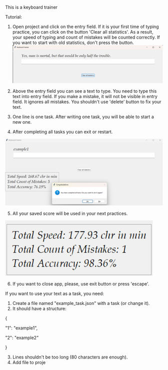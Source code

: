 This is a keyboard trainer

Tutorial:

1) Open project and click on the entry field. 
If it is your first time of typing practice, you can click on the button 'Clear all statistics'. 
As a result, your speed of typing and count of mistakes will be counted correctly. 
If you want to start with old statistics, don't press the button.
![alt text](https://github.com/baiburinam/keyboard_trainer/blob/566fe64bec2d7c04bf6c3b2a1aafc385bb55ac85/src/image/start.png)

2) Above the entry field you can see a text to type. 
You need to type this text into entry field. 
If you make a mistake, it will not be visible in entry field. 
It ignores all mistakes. You shouldn't use 'delete' button to fix your text.

3) One line is one task. 
After writing one task, you will be able to start a new one.

4) After completing all tasks you can exit or restart.

![alt text](https://github.com/baiburinam/keyboard_trainer/blob/fa2d2fb0a3806a1f3a0a1158e4a8f67778fc337d/src/image/choose_menu.png)

5) All your saved score will be used in your next practices.

![alt text](https://github.com/baiburinam/keyboard_trainer/blob/fa2d2fb0a3806a1f3a0a1158e4a8f67778fc337d/src/image/image_result.png)

6) If you want to close app, please, use exit button or press 'escape'.

If you want to use your text as a task, you need:
1) Create a file named "example_task.json" with a task (or change it).
2) It should have a structure:

{

  "1": "example1",

  "2": "example2"

}

3) Lines shouldn't be too long (80 characters are enough).
4) Add file to proje
